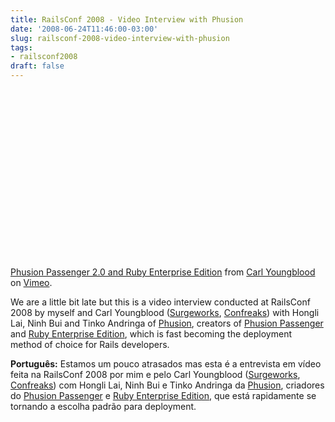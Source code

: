 ```yaml
---
title: RailsConf 2008 - Video Interview with Phusion
date: '2008-06-24T11:46:00-03:00'
slug: railsconf-2008-video-interview-with-phusion
tags:
- railsconf2008
draft: false
---
```




<object width="506" height="284">	<param name="allowfullscreen" value="true">	<param name="allowscriptaccess" value="always">	<param name="movie" value="http://www.vimeo.com/moogaloop.swf?clip_id=1198020&amp;server=www.vimeo.com&amp;show_title=1&amp;show_byline=1&amp;show_portrait=0&amp;color=&amp;fullscreen=1">	<embed src="http://www.vimeo.com/moogaloop.swf?clip_id=1198020&amp;server=www.vimeo.com&amp;show_title=1&amp;show_byline=1&amp;show_portrait=0&amp;color=&amp;fullscreen=1" type="application/x-shockwave-flash" allowfullscreen="true" allowscriptaccess="always" width="506" height="284"></embed></object>  
[Phusion Passenger 2.0 and Ruby Enterprise Edition](http://www.vimeo.com/1198020?pg=embed&sec=1198020) from [Carl Youngblood](http://www.vimeo.com/user519957?pg=embed&sec=1198020) on [Vimeo](http://vimeo.com?pg=embed&sec=1198020).

We are a little bit late but this is a video interview conducted at RailsConf 2008 by myself and Carl Youngblood ([Surgeworks](http://www.surgeworks.com), [Confreaks](http://www.confreaks.com)) with Hongli Lai, Ninh Bui and Tinko Andringa of [Phusion](http://www.phusion.nl), creators of [Phusion Passenger](http://www.modrails.com/) and [Ruby Enterprise Edition](http://www.rubyenterpriseedition.com/), which is fast becoming the deployment method of choice for Rails developers.

**Português:** Estamos um pouco atrasados mas esta é a entrevista em vídeo feita na RailsConf 2008 por mim e pelo Carl Youngblood ([Surgeworks](http://www.surgeworks.com), [Confreaks](http://www.confreaks.com)) com Hongli Lai, Ninh Bui e Tinko Andringa da [Phusion](http://www.phusion.nl), criadores do [Phusion Passenger](http://www.modrails.com/) e [Ruby Enterprise Edition](http://www.rubyenterpriseedition.com/), que está rapidamente se tornando a escolha padrão para deployment.

